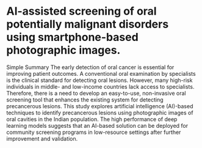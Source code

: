 # AI-assisted screening of oral potentially malignant disorders using smartphone-based photographic images.
Simple Summary
The early detection of oral cancer is essential for improving patient outcomes. A conventional oral examination by specialists is the clinical standard for detecting oral lesions. However, many high-risk individuals in middle- and low-income countries lack access to specialists. Therefore, there is a need to develop an easy-to-use, non-invasive oral screening tool that enhances the existing system for detecting precancerous lesions. This study explores artificial intelligence (AI)-based techniques to identify precancerous lesions using photographic images of oral cavities in the Indian population. The high performance of deep learning models suggests that an AI-based solution can be deployed for community screening programs in low-resource settings after further improvement and validation.

